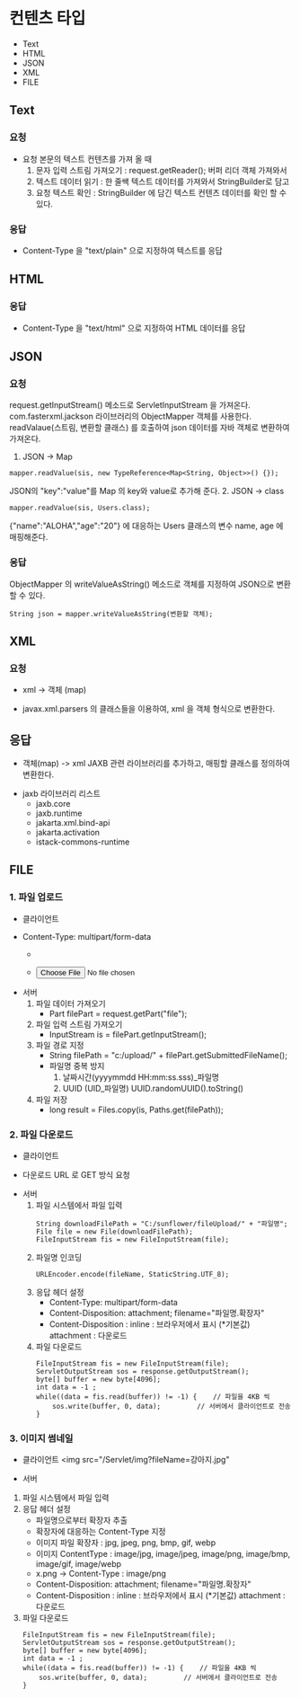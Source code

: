 # 컨텐츠 타입

- Text
- HTML
- JSON
- XML
- FILE


## Text
### 요청
- 요청 본문의 텍스트 컨텐츠를 가져 올 때 
	1. 문자 입력 스트림 가져오기
		: request.getReader(); 버퍼 리더 객체 가져와서
	2. 텍스트 데이터 읽기
		: 한 줄쌕 텍스트 데이터를 가져와서 StringBuilder로 담고
	3. 요청 텍스트 확인
		: StringBuilder 에 담긴 텍스트 컨텐츠 데이터를 확인 할 수 있다.
### 응답
- Content-Type 을 "text/plain" 으로 지정하여 텍스트를 응답


## HTML
### 응답
- Content-Type 을 "text/html" 으로 지정하여 HTML 데이터를 응답


## JSON
### 요청
request.getInputStream() 메소드로 ServletInputStream 을 가져온다.
com.fasterxml.jackson 라이브러리의 ObjectMapper 객체를 사용한다.
readValaue(스트림, 변환할 클래스) 를 호출하여 json 데이터를 자바 객체로 변환하여 가져온다.
1. JSON -> Map
```
mapper.readValue(sis, new TypeReference<Map<String, Object>>() {});
```
JSON의 "key":"value"를 Map 의 key와 value로 추가해 준다.
2. JSON -> class
```
mapper.readValue(sis, Users.class);
```
{"name":"ALOHA","age":"20"} 에 대응하는 Users 클래스의 변수 name, age 에 매핑해준다.

### 응답
ObjectMapper 의 writeValueAsString() 메소드로 객체를 지정하여 JSON으로 변환할 수 있다.
```
String json = mapper.writeValueAsString(변환할 객체);
```


## XML
### 요청
* xml -> 객체 (map)
- javax.xml.parsers 의 클래스들을 이용하여, xml 을 객체 형식으로 변환한다.

## 응답
* 객체(map) -> xml
JAXB 관련 라이브러리를 추가하고, 매핑할 클래스를 정의하여 변환한다.
- jaxb 라이브러리 리스트
	- jaxb.core
	- jaxb.runtime
	- jakarta.xml.bind-api
	- jakarta.activation
	- istack-commons-runtime


## FILE
### 1. 파일 업로드
* 클라이언트
- Content-Type: multipart/form-data
	- <form entype="multipart/form-data">
	- <input type="file">
* 서버
	1. 파일 데이터 가져오기
		- Part filePart = request.getPart("file");
	2. 파일 입력 스트림 가져오기
		- InputStream is = filePart.getInputStream();
	3. 파일 경로 지정
		- String filePath = "c:/upload/" + filePart.getSubmittedFileName();
		- 파일명 중복 방지
			1) 날짜시간(yyyymmdd HH:mm:ss.sss)_파일명
			2) UUID (UID_파일명) UUID.randomUUID().toString()
	4. 파일 저장
		- long result = Files.copy(is, Paths.get(filePath));
		

### 2. 파일 다운로드
* 클라이언트
- 다운로드 URL 로 GET 방식 요청

* 서버
	1. 파일 시스템에서 파일 입력
		```
		String downloadFilePath = "C:/sunflower/fileUpload/" + "파일명";
		File file = new File(downloadFilePath);
		FileInputStream fis = new FileInputStream(file);
		```
	2. 파일명 인코딩
		```
		URLEncoder.encode(fileName, StaticString.UTF_8);
		```
	3. 응답 헤더 설정
		- Content-Type: multipart/form-data
		- Content-Disposition: attachment; filename="파일명.확장자"
		- Content-Disposition : inline : 브라우저에서 표시 (*기본값)
							  attachment : 다운로드
	4. 파일 다운로드
		```
		FileInputStream fis = new FileInputStream(file);
		ServletOutputStream sos = response.getOutputStream();
		byte[] buffer = new byte[4096];
		int data = -1 ;
		while((data = fis.read(buffer)) != -1) {	// 파일을 4KB 씩
			sos.write(buffer, 0, data);			// 서버에서 클라이언트로 전송
		}
		```


### 3. 이미지 썸네일
* 클라이언트
	<img src="/Servlet/img?fileName=강아지.jpg"

* 서버
1. 파일 시스템에서 파일 입력
2. 응답 헤더 설정
	- 파일명으로부터 확장자 추출
	- 확장자에 대응하는 Content-Type 지정
	* 이미지 파일 확장자 : jpg, jpeg, png, bmp, gif, webp
	* 이미지 ContentType : image/jpg, image/jpeg, image/png, image/bmp, image/gif, image/webp
	* x.png -> Content-Type : image/png
	- Content-Disposition: attachment; filename="파일명.확장자"
	- Content-Disposition : inline : 브라우저에서 표시 (*기본값)
						  attachment : 다운로드
4. 파일 다운로드
	```
	FileInputStream fis = new FileInputStream(file);
	ServletOutputStream sos = response.getOutputStream();
	byte[] buffer = new byte[4096];
	int data = -1 ;
	while((data = fis.read(buffer)) != -1) {	// 파일을 4KB 씩
		sos.write(buffer, 0, data);			// 서버에서 클라이언트로 전송
	}
	```


